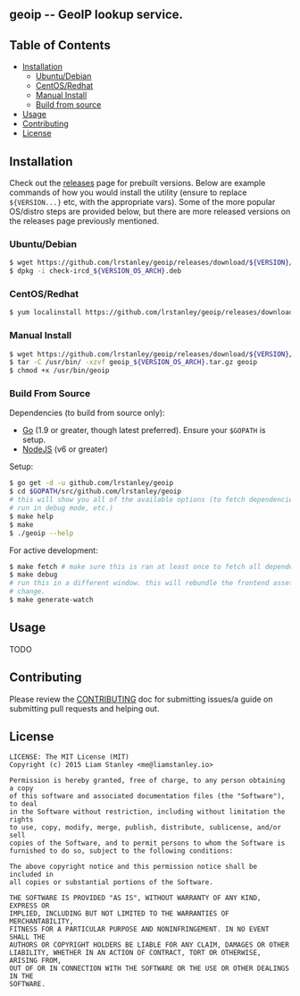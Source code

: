 ## geoip -- GeoIP lookup service.

## Table of Contents
- [Installation](#installation)
  - [Ubuntu/Debian](#ubuntudebian)
  - [CentOS/Redhat](#centosredhat)
  - [Manual Install](#manual-install)
  - [Build from source](#build-from-source)
- [Usage](#usage)
- [Contributing](#contributing)
- [License](#license)

## Installation

Check out the [releases](https://github.com/lrstanley/geoip/releases)
page for prebuilt versions. Below are example commands of how you would install
the utility (ensure to replace `${VERSION...}` etc, with the appropriate vars).
Some of the more popular OS/distro steps are provided below, but there are
more released versions on the releases page previously mentioned.

### Ubuntu/Debian

```bash
$ wget https://github.com/lrstanley/geoip/releases/download/${VERSION}/geoip_${VERSION_OS_ARCH}.deb
$ dpkg -i check-ircd_${VERSION_OS_ARCH}.deb
```

### CentOS/Redhat

```bash
$ yum localinstall https://github.com/lrstanley/geoip/releases/download/${VERSION}/geoip_${VERSION_OS_ARCH}.rpm
```

### Manual Install

```bash
$ wget https://github.com/lrstanley/geoip/releases/download/${VERSION}/geoip_${VERSION_OS_ARCH}.tar.gz
$ tar -C /usr/bin/ -xzvf geoip_${VERSION_OS_ARCH}.tar.gz geoip
$ chmod +x /usr/bin/geoip
```

### Build From Source

Dependencies (to build from source only):

   * [Go](https://golang.org/doc/install) (1.9 or greater, though latest
   preferred). Ensure your `$GOPATH` is setup.
   * [NodeJS](https://nodejs.org/en/download/) (v6 or greater)

Setup:

```bash
$ go get -d -u github.com/lrstanley/geoip
$ cd $GOPATH/src/github.com/lrstanley/geoip
# this will show you all of the available options (to fetch dependencies,
# run in debug mode, etc.)
$ make help
$ make
$ ./geoip --help
```

For active development:

```bash
$ make fetch # make sure this is ran at least once to fetch all dependencies.
$ make debug
# run this in a different window. this will rebundle the frontend assets on
# change.
$ make generate-watch
```

## Usage

TODO

## Contributing

Please review the [CONTRIBUTING](https://github.com/lrstanley/geoip/blob/master/CONTRIBUTING.md)
doc for submitting issues/a guide on submitting pull requests and helping out.

## License

    LICENSE: The MIT License (MIT)
    Copyright (c) 2015 Liam Stanley <me@liamstanley.io>

    Permission is hereby granted, free of charge, to any person obtaining a copy
    of this software and associated documentation files (the "Software"), to deal
    in the Software without restriction, including without limitation the rights
    to use, copy, modify, merge, publish, distribute, sublicense, and/or sell
    copies of the Software, and to permit persons to whom the Software is
    furnished to do so, subject to the following conditions:

    The above copyright notice and this permission notice shall be included in
    all copies or substantial portions of the Software.

    THE SOFTWARE IS PROVIDED "AS IS", WITHOUT WARRANTY OF ANY KIND, EXPRESS OR
    IMPLIED, INCLUDING BUT NOT LIMITED TO THE WARRANTIES OF MERCHANTABILITY,
    FITNESS FOR A PARTICULAR PURPOSE AND NONINFRINGEMENT. IN NO EVENT SHALL THE
    AUTHORS OR COPYRIGHT HOLDERS BE LIABLE FOR ANY CLAIM, DAMAGES OR OTHER
    LIABILITY, WHETHER IN AN ACTION OF CONTRACT, TORT OR OTHERWISE, ARISING FROM,
    OUT OF OR IN CONNECTION WITH THE SOFTWARE OR THE USE OR OTHER DEALINGS IN THE
    SOFTWARE.
